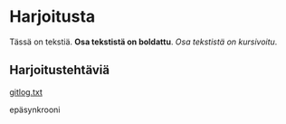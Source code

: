 # Harjoitusta

Tässä on tekstiä. 
**Osa tekstistä on boldattu**. 
*Osa tekstistä on kursivoitu*.

## Harjoitustehtäviä

[gitlog.txt](https://github.com/tjpaakkunainen/ot-harjoitustyo/blob/main/laskarit/viikko1/gitlog.txt)

epäsynkrooni